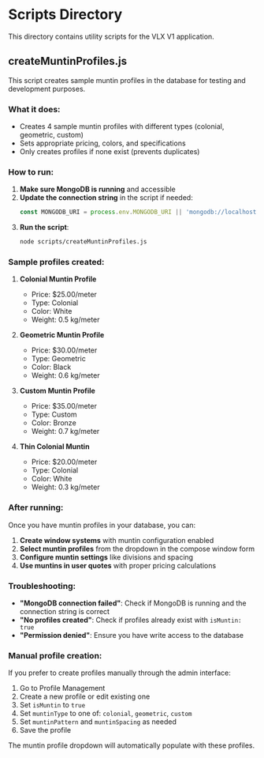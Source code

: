# Scripts Directory

This directory contains utility scripts for the VLX V1 application.

## createMuntinProfiles.js

This script creates sample muntin profiles in the database for testing and development purposes.

### What it does:
- Creates 4 sample muntin profiles with different types (colonial, geometric, custom)
- Sets appropriate pricing, colors, and specifications
- Only creates profiles if none exist (prevents duplicates)

### How to run:

1. **Make sure MongoDB is running** and accessible
2. **Update the connection string** in the script if needed:
   ```javascript
   const MONGODB_URI = process.env.MONGODB_URI || 'mongodb://localhost:27017/vlx_v1';
   ```
3. **Run the script**:
   ```bash
   node scripts/createMuntinProfiles.js
   ```

### Sample profiles created:

1. **Colonial Muntin Profile**
   - Price: $25.00/meter
   - Type: Colonial
   - Color: White
   - Weight: 0.5 kg/meter

2. **Geometric Muntin Profile**
   - Price: $30.00/meter
   - Type: Geometric
   - Color: Black
   - Weight: 0.6 kg/meter

3. **Custom Muntin Profile**
   - Price: $35.00/meter
   - Type: Custom
   - Color: Bronze
   - Weight: 0.7 kg/meter

4. **Thin Colonial Muntin**
   - Price: $20.00/meter
   - Type: Colonial
   - Color: White
   - Weight: 0.3 kg/meter

### After running:

Once you have muntin profiles in your database, you can:
1. **Create window systems** with muntin configuration enabled
2. **Select muntin profiles** from the dropdown in the compose window form
3. **Configure muntin settings** like divisions and spacing
4. **Use muntins in user quotes** with proper pricing calculations

### Troubleshooting:

- **"MongoDB connection failed"**: Check if MongoDB is running and the connection string is correct
- **"No profiles created"**: Check if profiles already exist with `isMuntin: true`
- **"Permission denied"**: Ensure you have write access to the database

### Manual profile creation:

If you prefer to create profiles manually through the admin interface:

1. Go to Profile Management
2. Create a new profile or edit existing one
3. Set `isMuntin` to `true`
4. Set `muntinType` to one of: `colonial`, `geometric`, `custom`
5. Set `muntinPattern` and `muntinSpacing` as needed
6. Save the profile

The muntin profile dropdown will automatically populate with these profiles.
